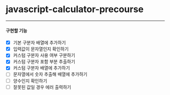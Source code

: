 # javascript-calculator-precourse

---

#### 구현할 기능

- [x] 기본 구분자 배열에 추가하기
- [x] 입력값이 문자열인지 확인하기
- [x] 커스텀 구분자 사용 여부 구분하기
- [x] 커스텀 구분자 포함 부분 추출하기
- [x] 커스텀 구분자 배열에 추가하기
- [ ] 문자열에서 숫자 추출해 배열에 추가하기
- [ ] 양수인지 확인하기
- [ ] 잘못된 값일 경우 에러 출력하기

